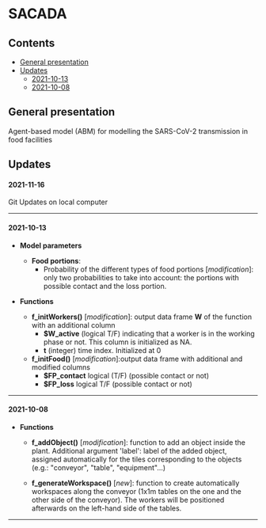 SACADA
========

## Contents
- [General presentation](#general-presentation)
- [Updates](#updates)
  * [2021-10-13](#2021-10-13)
  * [2021-10-08](#2021-10-08)

## General presentation
Agent-based model (ABM) for modelling the SARS-CoV-2 transmission in food facilities

## Updates

#### 2021-11-16
Git Updates on local computer

********************************************************************************

#### 2021-10-13

* **Model parameters**
  * **Food portions**:
    * Probability of the different types of food portions [*modification*]: only two probabilities to take into account: the portions with possible contact and the loss portion.
    
* **Functions**
  * **f_initWorkers()** [*modification*]: output data frame **W** of the function with an additional column 
    * **$W_active** (logical T/F) indicating that a worker is in the working phase or not. This column is initialized as NA.
    * **t** (integer) time index. Initialized at 0
  * **f_initFood()** [*modification*]:output data frame with additional and modified columns 
    * **$FP_contact** logical (T/F) (possible contact or not)
    * **$FP_loss** logical T/F (possible contact or not)

********************************************************************************

#### 2021-10-08

* **Functions**
  * **f_addObject()** [*modification*]: function to add an object inside the plant. Additional argument 'label': label of the added object, assigned automatically for the tiles corresponding to the objects (e.g.: "conveyor", "table", "equipment"...)
  
  * **f_generateWorkspace()** [*new*]: function to create automatically workspaces along the conveyor (1x1m tables on the one and the other side of the conveyor). The workers will be positioned afterwards on the left-hand side of the tables.
  
********************************************************************************
